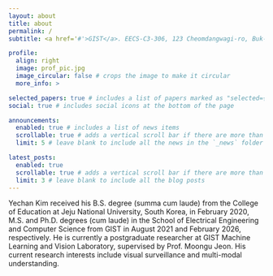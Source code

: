 ```yaml
---
layout: about
title: about
permalink: /
subtitle: <a href='#'>GIST</a>. EECS-C3-306, 123 Cheomdangwagi-ro, Buk-gu, Gwangju, 61005, Korea. yechankim@gm.gist.ac.kr

profile:
  align: right
  image: prof_pic.jpg
  image_circular: false # crops the image to make it circular
  more_info: >

selected_papers: true # includes a list of papers marked as "selected={true}"
social: true # includes social icons at the bottom of the page

announcements:
  enabled: true # includes a list of news items
  scrollable: true # adds a vertical scroll bar if there are more than 3 news items
  limit: 5 # leave blank to include all the news in the `_news` folder

latest_posts:
  enabled: true
  scrollable: true # adds a vertical scroll bar if there are more than 3 new posts items
  limit: 3 # leave blank to include all the blog posts
---
```


Yechan Kim received his B.S. degree (summa cum laude) from the College of Education at Jeju National University, South Korea, in February 2020, M.S. and Ph.D. degrees (cum laude) in the School of Electrical Engineering and Computer Science from GIST in August 2021 and February 2026, respectively. He is currently a postgraduate researcher at GIST Machine Learning and Vision Laboratory, supervised by Prof. Moongu Jeon. His current research interests include visual surveillance and multi-modal understanding.
